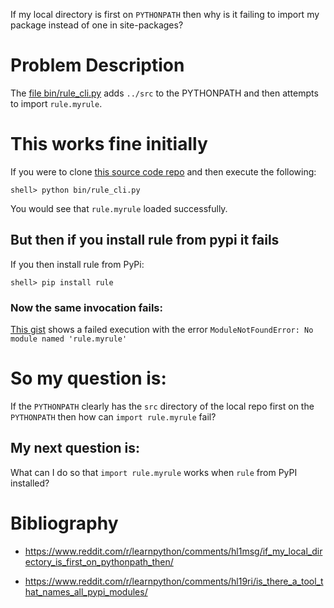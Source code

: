 If my local directory is first on `PYTHONPATH` then why is it failing
to import my package instead of one in site-packages?

# Problem Description

The [file bin/rule_cli.py]() adds `../src` to the PYTHONPATH and then
attempts to import `rule.myrule`.

# This works fine initially

If you were to clone [this source code repo]() and then execute the
following:

    shell> python bin/rule_cli.py

You would see that `rule.myrule` loaded successfully.

## But then if you install rule from pypi it fails

If you then install rule from PyPi:

    shell> pip install rule

### Now the same invocation fails:

[This
gist](https://gist.github.com/metaperl/7d0dc5d011850edc5346fdaa82167760)
shows a failed execution with the error `ModuleNotFoundError: No
module named 'rule.myrule'`

# So my question is:

If the `PYTHONPATH` clearly has the `src` directory of the local repo
first on the `PYTHONPATH` then how can `import rule.myrule` fail?

## My next question is:

What can I do so that `import rule.myrule` works when `rule` from PyPI
installed?

# Bibliography

* https://www.reddit.com/r/learnpython/comments/hl1msg/if_my_local_directory_is_first_on_pythonpath_then/

* https://www.reddit.com/r/learnpython/comments/hl19ri/is_there_a_tool_that_names_all_pypi_modules/
